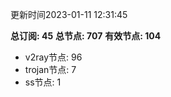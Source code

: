 更新时间2023-01-11 12:31:45

**总订阅: 45**
**总节点: 707**
**有效节点: 104**
- v2ray节点: 96
- trojan节点: 7
- ss节点: 1
